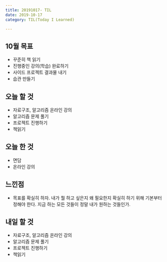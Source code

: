```yaml
---
title: 20191017- TIL
date: 2019-10-17
category: TIL(Today I Learned)

---
```


## 10월 목표

- 꾸준히 책 읽기
- 진행중인 강의(학습) 완료하기
- 사이드 프로젝트 결과물 내기
- 습관 만들기

## 오늘 할 것

- 자료구조, 알고리즘 온라인 강의
- 알고리즘 문제 풀기
- 프로젝트 진행하기
- 책읽기


## 오늘 한 것

- 면담
- 온라인 강의


## 느낀점

- 목표를 확실히 하자. 내가 뭘 하고 싶은지 왜 필요한지 확실히 하기 위해 
  기본부터 정해야 한다. 지금 하는 모든 것들이 정말 내가 원하는 것들인가.
  
## 내일 할 것
  
- 자료구조, 알고리즘 온라인 강의
- 알고리즘 문제 풀기
- 프로젝트 진행하기
- 책읽기

